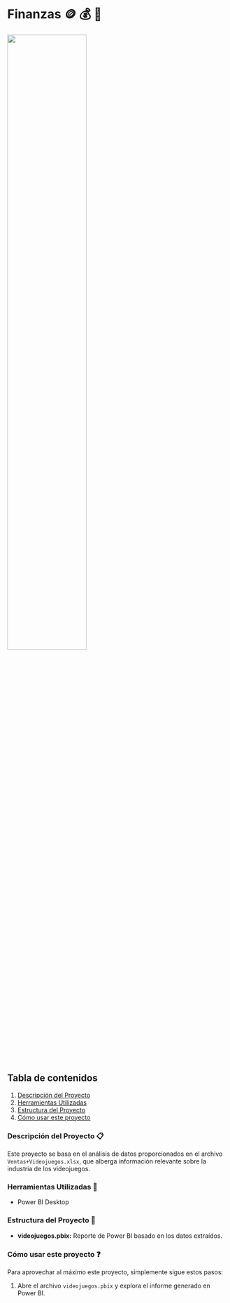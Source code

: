 # Finanzas 🪙 💰 💸

<img src="https://tecolotito.elsiglodetorreon.com.mx/i/2023/04/1676517.jpeg" width='60%'>


## Tabla de contenidos

1. [Descripción del Proyecto](#descripción-del-proyecto-clipboard)
2. [Herramientas Utilizadas](#herramientas-utilizadas-wrench)
3. [Estructura del Proyecto](#estructura-del-proyecto-open_file_folder)
4. [Cómo usar este proyecto](#cómo-usar-este-proyecto-question)


### Descripción del Proyecto :clipboard:
Este proyecto se basa en el análisis de datos proporcionados en el archivo `Ventas+Videojuegos.xlsx`, que alberga información relevante sobre la industria de los videojuegos.


### Herramientas Utilizadas :wrench:
- Power BI Desktop

  
### Estructura del Proyecto :open_file_folder:
- **videojuegos.pbix:** Reporte de Power BI basado en los datos extraídos.

  
### Cómo usar este proyecto :question:
Para aprovechar al máximo este proyecto, simplemente sigue estos pasos:
1. Abre el archivo `videojuegos.pbix` y explora el informe generado en Power BI.
